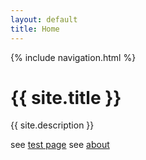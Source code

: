```yaml
---
layout: default
title: Home
---
```


{% include navigation.html %}

# {{ site.title }}

{{ site.description }}

see [test page](test.md)
see [about](about.md)

